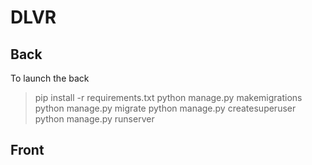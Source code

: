 # DLVR

## Back

To launch the back
> pip install -r requirements.txt
> python manage.py makemigrations
> python manage.py migrate
> python manage.py createsuperuser
> python manage.py runserver

## Front
